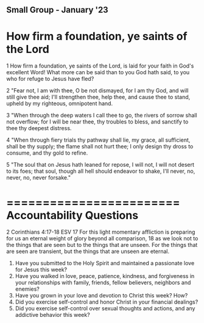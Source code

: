 Small Group - January '23
------------------------
How firm a foundation, ye saints of the Lord
============================================
1 How firm a foundation, ye saints of the Lord,
is laid for your faith in God's excellent Word!
What more can be said than to you God hath said,
to you who for refuge to Jesus have fled?

2 "Fear not, I am with thee, O be not dismayed,
for I am thy God, and will still give thee aid;
I'll strengthen thee, help thee, and cause thee to stand,
upheld by my righteous, omnipotent hand.

3 "When through the deep waters I call thee to go,
the rivers of sorrow shall not overflow;
for I will be near thee, thy troubles to bless,
and sanctify to thee thy deepest distress.

4 "When through fiery trials thy pathway shall lie,
my grace, all sufficient, shall be thy supply;
the flame shall not hurt thee; I only design
thy dross to consume, and thy gold to refine.

5 "The soul that on Jesus hath leaned for repose,
I will not, I will not desert to its foes;
that soul, though all hell should endeavor to shake,
I'll never, no, never, no, never forsake."

========================
Accountability Questions
========================

2 Corinthians 4:17-18 ESV
17 For this light momentary affliction is preparing for us an eternal weight of glory beyond all comparison, 18 as we look not to the things that are seen but to the things that are unseen. For the things that are seen are transient, but the things that are unseen are eternal.

1. Have you submitted to the Holy Spirit and maintained a passionate love for Jesus this week?
2. Have you walked in love, peace, patience, kindness, and forgiveness in your relationships with family, friends, fellow believers, neighbors and enemies?
3. Have you grown in your love and devotion to Christ this week? How?
4. Did you exercise self-control and honor Christ in your financial dealings?
5. Did you exercise self-control over sexual thoughts and actions, and any addictive behavior this week?